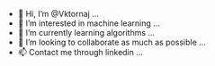 - 👋 Hi, I’m @Vktornaj ...
- 👀 I’m interested in machine learning ...
- 🌱 I’m currently learning algorithms ...
- 💞️ I’m looking to collaborate as much as possible ...
- 📫 Contact me through linkedin ...

<!---
Vktornaj/Vktornaj is a ✨ special ✨ repository because its `README.md` (this file) appears on your GitHub profile.
You can click the Preview link to take a look at your changes.
--->
